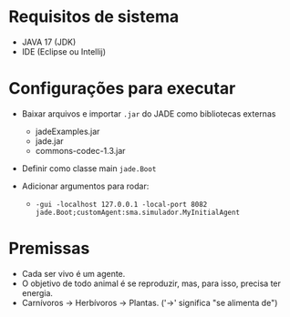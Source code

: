 # Requisitos de sistema

- JAVA 17 (JDK)
- IDE (Eclipse ou Intellij)

# Configurações para executar

- Baixar arquivos e importar `.jar` do JADE como bibliotecas externas  
    - jadeExamples.jar  
    - jade.jar
    - commons-codec-1.3.jar

- Definir como classe main `jade.Boot`
- Adicionar argumentos para rodar:
    - `-gui -localhost 127.0.0.1 -local-port 8082 jade.Boot;customAgent:sma.simulador.MyInitialAgent`


# Premissas

- Cada ser vivo é um agente.
- O objetivo de todo animal é se reproduzir, mas, para isso, precisa ter energia.
- Carnívoros -> Herbívoros -> Plantas. ('->' significa "se alimenta de")